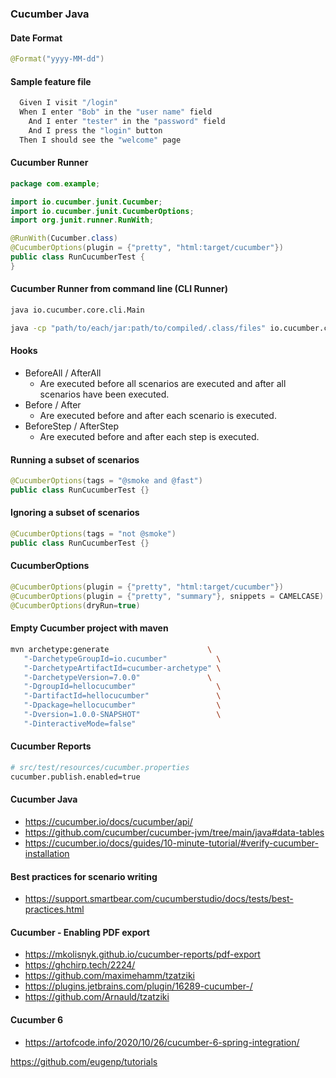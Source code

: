 

### Cucumber Java 

#### Date Format

```java
@Format("yyyy-MM-dd")
```

#### Sample feature file
```java
  Given I visit "/login"
  When I enter "Bob" in the "user name" field
    And I enter "tester" in the "password" field
    And I press the "login" button
  Then I should see the "welcome" page
```

#### Cucumber Runner
```java
package com.example;

import io.cucumber.junit.Cucumber;
import io.cucumber.junit.CucumberOptions;
import org.junit.runner.RunWith;

@RunWith(Cucumber.class)
@CucumberOptions(plugin = {"pretty", "html:target/cucumber"})
public class RunCucumberTest {
}
```

#### Cucumber Runner from command line (CLI Runner)
```sh
java io.cucumber.core.cli.Main
```
```sh
java -cp "path/to/each/jar:path/to/compiled/.class/files" io.cucumber.core.cli.Main /path/to/your/feature/files --glue hellocucumber --glue anotherpackage
```

#### Hooks
   - BeforeAll / AfterAll
     - Are executed before all scenarios are executed and after all scenarios have been executed.
   - Before / After 
     - Are executed before and after each scenario is executed.
   - BeforeStep / AfterStep
     - Are executed before and after each step is executed.


#### Running a subset of scenarios
```java
@CucumberOptions(tags = "@smoke and @fast")
public class RunCucumberTest {}
```

#### Ignoring a subset of scenarios
```java
@CucumberOptions(tags = "not @smoke")
public class RunCucumberTest {}
```

#### CucumberOptions
```java
@CucumberOptions(plugin = {"pretty", "html:target/cucumber"})
@CucumberOptions(plugin = {"pretty", "summary"}, snippets = CAMELCASE)
@CucumberOptions(dryRun=true)
```

#### Empty Cucumber project with maven

```sh
mvn archetype:generate                      \
   "-DarchetypeGroupId=io.cucumber"           \
   "-DarchetypeArtifactId=cucumber-archetype" \
   "-DarchetypeVersion=7.0.0"               \
   "-DgroupId=hellocucumber"                  \
   "-DartifactId=hellocucumber"               \
   "-Dpackage=hellocucumber"                  \
   "-Dversion=1.0.0-SNAPSHOT"                 \
   "-DinteractiveMode=false"
```

#### Cucumber Reports

```sh
# src/test/resources/cucumber.properties
cucumber.publish.enabled=true
```

#### Cucumber Java
   - https://cucumber.io/docs/cucumber/api/
   - https://github.com/cucumber/cucumber-jvm/tree/main/java#data-tables
   - https://cucumber.io/docs/guides/10-minute-tutorial/#verify-cucumber-installation
   
#### Best practices for scenario writing
   - https://support.smartbear.com/cucumberstudio/docs/tests/best-practices.html

#### Cucumber - Enabling PDF export
   - https://mkolisnyk.github.io/cucumber-reports/pdf-export
   - https://ghchirp.tech/2224/
   - https://github.com/maximehamm/tzatziki
   - https://plugins.jetbrains.com/plugin/16289-cucumber-/
   - https://github.com/Arnauld/tzatziki

#### Cucumber 6
   - https://artofcode.info/2020/10/26/cucumber-6-spring-integration/
   
   
   https://github.com/eugenp/tutorials
   